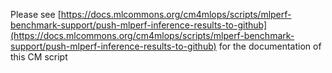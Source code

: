 Please see [https://docs.mlcommons.org/cm4mlops/scripts/mlperf-benchmark-support/push-mlperf-inference-results-to-github](https://docs.mlcommons.org/cm4mlops/scripts/mlperf-benchmark-support/push-mlperf-inference-results-to-github) for the documentation of this CM script

